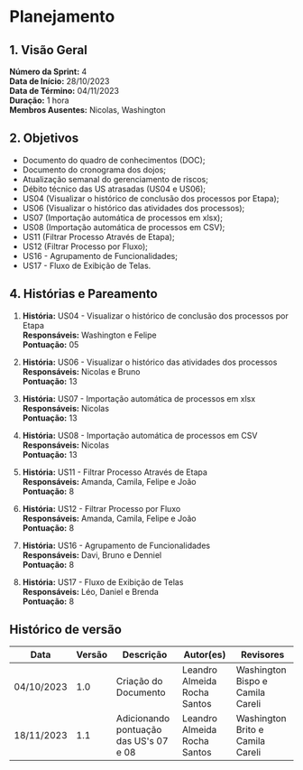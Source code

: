 # Planejamento

## 1. Visão Geral

**Número da Sprint:** 4 <br/>
**Data de Início:** 28/10/2023 <br/>
**Data de Término:** 04/11/2023 <br/>
**Duração:** 1 hora <br/>
**Membros Ausentes:** Nicolas, Washington <br/>

## 2. Objetivos

  * Documento do quadro de conhecimentos (DOC);
  * Documento do cronograma dos dojos;
  * Atualização semanal do gerenciamento de riscos;
  * Débito técnico das US atrasadas (US04 e US06);
  * US04 (Visualizar o histórico de conclusão dos processos por Etapa);
  * US06 (Visualizar o histórico das atividades dos processos);
  * US07 (Importação automática de processos em xlsx);
  * US08 (Importação automática de processos em CSV);
  * US11 (Filtrar Processo Através de Etapa);
  * US12 (Filtrar Processo por Fluxo);
  * US16 - Agrupamento de Funcionalidades;
  * US17 - Fluxo de Exibição de Telas.

## 4. Histórias e Pareamento

1. **História:**  US04 - Visualizar o histórico de conclusão dos processos por Etapa <br/>
**Responsáveis:** Washington e Felipe <br/>
**Pontuação:**  05 <br/>

2. **História:** US06 - Visualizar o histórico das atividades dos processos <br/>
**Responsáveis:** Nicolas e Bruno <br/>
**Pontuação:**  13 <br/>

3. **História:** US07 - Importação automática de processos em xlsx <br/>
**Responsáveis:** Nicolas <br/>
**Pontuação:** 13 <br/>

4. **História:** US08 - Importação automática de processos em CSV <br/>
**Responsáveis:** Nicolas <br/>
**Pontuação:** 13 <br/>

6. **História:** US11 - Filtrar Processo Através de Etapa <br/>
**Responsáveis:** Amanda, Camila, Felipe e João <br/>
**Pontuação:** 8 <br/>

7. **História:** US12 - Filtrar Processo por Fluxo <br/>
**Responsáveis:** Amanda, Camila, Felipe e João <br/>
**Pontuação:** 8 <br/>

7. **História:** US16 - Agrupamento de Funcionalidades <br/>
**Responsáveis:** Davi, Bruno e Denniel <br/>
**Pontuação:** 8 <br/>

7. **História:** US17 - Fluxo de Exibição de Telas <br/>
**Responsáveis:** Léo, Daniel e Brenda <br/>
**Pontuação:** 8 <br/>

## Histórico de versão
| Data | Versão | Descrição | Autor(es) | Revisores |
| ---- | ---- | ---- | ---- | ---- |
| 04/10/2023 | 1.0 | Criação do Documento | Leandro Almeida Rocha Santos | Washington Bispo e Camila Careli |
| 18/11/2023 | 1.1 | Adicionando pontuação das US's 07 e 08 | Leandro Almeida Rocha Santos | Washington Brito e Camila Careli |